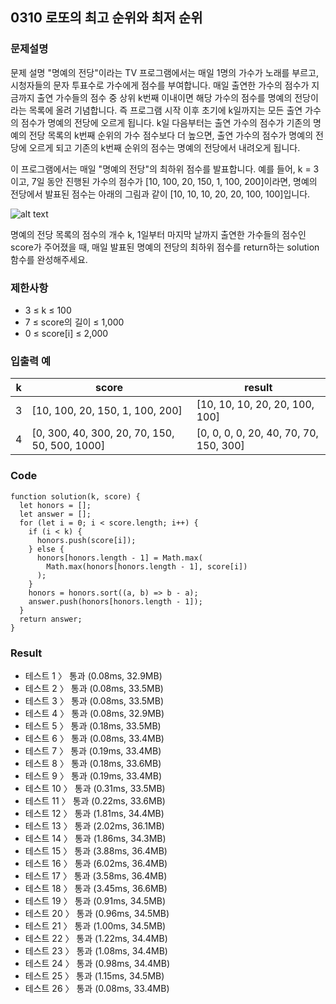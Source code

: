 ## 0310 로또의 최고 순위와 최저 순위

### 문제설명

문제 설명
"명예의 전당"이라는 TV 프로그램에서는 매일 1명의 가수가 노래를 부르고, 시청자들의 문자 투표수로 가수에게 점수를 부여합니다. 매일 출연한 가수의 점수가 지금까지 출연 가수들의 점수 중 상위 k번째 이내이면 해당 가수의 점수를 명예의 전당이라는 목록에 올려 기념합니다. 즉 프로그램 시작 이후 초기에 k일까지는 모든 출연 가수의 점수가 명예의 전당에 오르게 됩니다. k일 다음부터는 출연 가수의 점수가 기존의 명예의 전당 목록의 k번째 순위의 가수 점수보다 더 높으면, 출연 가수의 점수가 명예의 전당에 오르게 되고 기존의 k번째 순위의 점수는 명예의 전당에서 내려오게 됩니다.

이 프로그램에서는 매일 "명예의 전당"의 최하위 점수를 발표합니다. 예를 들어, k = 3이고, 7일 동안 진행된 가수의 점수가 [10, 100, 20, 150, 1, 100, 200]이라면, 명예의 전당에서 발표된 점수는 아래의 그림과 같이 [10, 10, 10, 20, 20, 100, 100]입니다.

![alt text](https://grepp-programmers.s3.ap-northeast-2.amazonaws.com/files/production/b0893853-7471-47c0-b7e5-1e8b46002810/%EA%B7%B8%EB%A6%BC1.png)

명예의 전당 목록의 점수의 개수 k, 1일부터 마지막 날까지 출연한 가수들의 점수인 score가 주어졌을 때, 매일 발표된 명예의 전당의 최하위 점수를 return하는 solution 함수를 완성해주세요.

### 제한사항

- 3 ≤ k ≤ 100
- 7 ≤ score의 길이 ≤ 1,000
- 0 ≤ score[i] ≤ 2,000

### 입출력 예

| k   | score                                         | result                                 |
| --- | --------------------------------------------- | -------------------------------------- |
| 3   | [10, 100, 20, 150, 1, 100, 200]               | [10, 10, 10, 20, 20, 100, 100]         |
| 4   | [0, 300, 40, 300, 20, 70, 150, 50, 500, 1000] | [0, 0, 0, 0, 20, 40, 70, 70, 150, 300] |

### Code

```
function solution(k, score) {
  let honors = [];
  let answer = [];
  for (let i = 0; i < score.length; i++) {
    if (i < k) {
      honors.push(score[i]);
    } else {
      honors[honors.length - 1] = Math.max(
        Math.max(honors[honors.length - 1], score[i])
      );
    }
    honors = honors.sort((a, b) => b - a);
    answer.push(honors[honors.length - 1]);
  }
  return answer;
}
```

### Result

- 테스트 1 〉 통과 (0.08ms, 32.9MB)
- 테스트 2 〉 통과 (0.08ms, 33.5MB)
- 테스트 3 〉 통과 (0.08ms, 33.5MB)
- 테스트 4 〉 통과 (0.08ms, 32.9MB)
- 테스트 5 〉 통과 (0.18ms, 33.5MB)
- 테스트 6 〉 통과 (0.08ms, 33.4MB)
- 테스트 7 〉 통과 (0.19ms, 33.4MB)
- 테스트 8 〉 통과 (0.18ms, 33.6MB)
- 테스트 9 〉 통과 (0.19ms, 33.4MB)
- 테스트 10 〉 통과 (0.31ms, 33.5MB)
- 테스트 11 〉 통과 (0.22ms, 33.6MB)
- 테스트 12 〉 통과 (1.81ms, 34.4MB)
- 테스트 13 〉 통과 (2.02ms, 36.1MB)
- 테스트 14 〉 통과 (1.86ms, 34.3MB)
- 테스트 15 〉 통과 (3.88ms, 36.4MB)
- 테스트 16 〉 통과 (6.02ms, 36.4MB)
- 테스트 17 〉 통과 (3.58ms, 36.4MB)
- 테스트 18 〉 통과 (3.45ms, 36.6MB)
- 테스트 19 〉 통과 (0.91ms, 34.5MB)
- 테스트 20 〉 통과 (0.96ms, 34.5MB)
- 테스트 21 〉 통과 (1.00ms, 34.5MB)
- 테스트 22 〉 통과 (1.22ms, 34.4MB)
- 테스트 23 〉 통과 (1.08ms, 34.4MB)
- 테스트 24 〉 통과 (0.98ms, 34.4MB)
- 테스트 25 〉 통과 (1.15ms, 34.5MB)
- 테스트 26 〉 통과 (0.08ms, 33.4MB)
